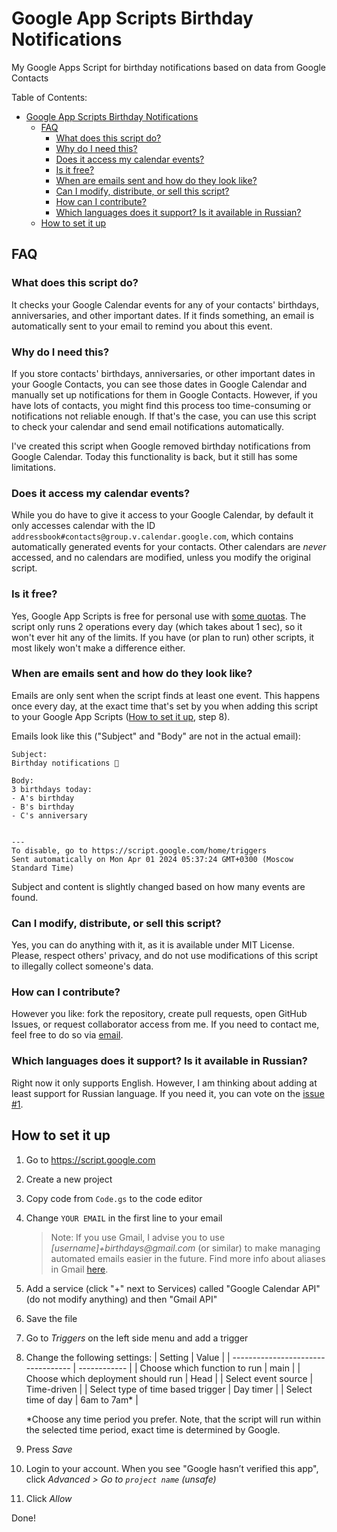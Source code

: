 # Google App Scripts Birthday Notifications

My Google Apps Script for birthday notifications based on data from Google Contacts

Table of Contents:

<!-- TOC -->

- [Google App Scripts Birthday Notifications](#google-app-scripts-birthday-notifications)
  - [FAQ](#faq)
    - [What does this script do?](#what-does-this-script-do)
    - [Why do I need this?](#why-do-i-need-this)
    - [Does it access my calendar events?](#does-it-access-my-calendar-events)
    - [Is it free?](#is-it-free)
    - [When are emails sent and how do they look like?](#when-are-emails-sent-and-how-do-they-look-like)
    - [Can I modify, distribute, or sell this script?](#can-i-modify-distribute-or-sell-this-script)
    - [How can I contribute?](#how-can-i-contribute)
    - [Which languages does it support? Is it available in Russian?](#which-languages-does-it-support-is-it-available-in-russian)
  - [How to set it up](#how-to-set-it-up)

<!-- /TOC -->

## FAQ

### What does this script do?

It checks your Google Calendar events for any of your contacts' birthdays, anniversaries, and other important dates. If it finds something, an email is automatically sent to your email to remind you about this event.

### Why do I need this?

If you store contacts' birthdays, anniversaries, or other important dates in your Google Contacts, you can see those dates in Google Calendar and manually set up notifications for them in Google Contacts. However, if you have lots of contacts, you might find this process too time-consuming or notifications not reliable enough. If that's the case, you can use this script to check your calendar and send email notifications automatically.

I've created this script when Google removed birthday notifications from Google Calendar. Today this functionality is back, but it still has some limitations.

### Does it access my calendar events?

While you do have to give it access to your Google Calendar, by default it only accesses calendar with the ID `addressbook#contacts@group.v.calendar.google.com`, which contains automatically generated events for your contacts. Other calendars are _never_ accessed, and no calendars are modified, unless you modify the original script.

### Is it free?

Yes, Google App Scripts is free for personal use with [some quotas](https://developers.google.com/apps-script/guides/services/quotas). The script only runs 2 operations every day (which takes about 1 sec), so it won't ever hit any of the limits. If you have (or plan to run) other scripts, it most likely won't make a difference either.

### When are emails sent and how do they look like?

Emails are only sent when the script finds at least one event. This happens once every day, at the exact time that's set by you when adding this script to your Google App Scripts ([How to set it up](#2-how-to-set-it-up), step 8).

Emails look like this ("Subject" and "Body" are not in the actual email):

```
Subject:
Birthday notifications 🎂

Body:
3 birthdays today:
- A's birthday
- B's birthday
- C's anniversary


---
To disable, go to https://script.google.com/home/triggers
Sent automatically on Mon Apr 01 2024 05:37:24 GMT+0300 (Moscow Standard Time)
```

Subject and content is slightly changed based on how many events are found.

### Can I modify, distribute, or sell this script?

Yes, you can do anything with it, as it is available under MIT License. Please, respect others' privacy, and do not use modifications of this script to illegally collect someone's data.

### How can I contribute?

However you like: fork the repository, create pull requests, open GitHub Issues, or request collaborator access from me. If you need to contact me, feel free to do so via [email](mailto:germanivanov0719@gmail.com).

### Which languages does it support? Is it available in Russian?

Right now it only supports English. However, I am thinking about adding at least support for Russian language. If you need it, you can vote on the [issue #1](issues/1).

## How to set it up

1. Go to https://script.google.com
2. Create a new project
3. Copy code from `Code.gs` to the code editor
4. Change `YOUR EMAIL` in the first line to your email
   > Note: If you use Gmail, I advise you to use _[username]+birthdays@gmail.com_ (or similar) to make managing automated emails easier in the future. Find more info about aliases in Gmail [here](https://support.google.com/mail/answer/22370?hl=en#zippy=%2Cfilter-using-your-gmail-alias).
5. Add a service (click "+" next to Services) called "Google Calendar API" (do not modify anything) and then "Gmail API"
6. Save the file
7. Go to _Triggers_ on the left side menu and add a trigger
8. Change the following settings:
   | Setting | Value |
   | ---------------------------------- | ------------ |
   | Choose which function to run | main |
   | Choose which deployment should run | Head |
   | Select event source | Time-driven |
   | Select type of time based trigger | Day timer |
   | Select time of day | 6am to 7am\* |

   \*Choose any time period you prefer. Note, that the script will run within the selected time period, exact time is determined by Google.

9. Press _Save_
10. Login to your account. When you see "Google hasn’t verified this app", click _Advanced > Go to `project name` (unsafe)_
11. Click _Allow_

Done!
